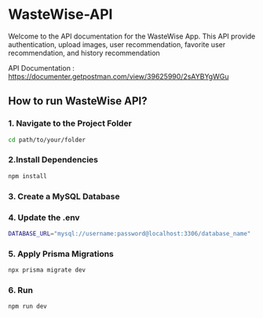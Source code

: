# WasteWise-API

Welcome to the API documentation for the WasteWise App. This API provide authentication, upload images, user recommendation, favorite user recommendation, and history recommendation

API Documentation : https://documenter.getpostman.com/view/39625990/2sAYBYgWGu

## How to run WasteWise API?

### 1. Navigate to the Project Folder

```bash
cd path/to/your/folder
```

### 2.Install Dependencies

```bash
npm install
```

### 3. Create a MySQL Database

### 4. Update the .env

```bash
DATABASE_URL="mysql://username:password@localhost:3306/database_name"
```

### 5. Apply Prisma Migrations

```bash
npx prisma migrate dev
```

### 6. Run

```bash
npm run dev
```
<br> </br>

